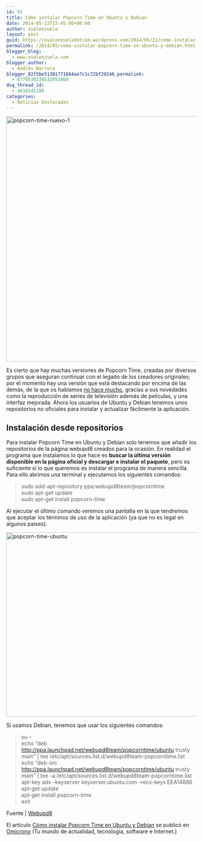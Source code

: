 ```yaml
---
id: 91
title: Cómo instalar Popcorn Time en Ubuntu y Debian
date: 2014-05-22T15:45:00+00:00
author: ovalenzuela
layout: post
guid: https://ovalenzueladotcom.wordpress.com/2014/05/22/como-instalar-popcorn-time-en-ubuntu-y-debian
permalink: /2014/05/como-instalar-popcorn-time-en-ubuntu-y-debian.html
blogger_blog:
  - www.ovalenzuela.com
blogger_author:
  - Andrés Barrera
blogger_02f5be51301771664ae7c1c72bf29246_permalink:
  - 6770530239532053860
dsq_thread_id:
  - 4639241186
categories:
  - Noticias Destacadas
---
```

<a href="http://www.omicrono.com/2014/05/popcorn-time-3-0-ya-disponible-para-descarga-con-streaming-de-series-ademas-de-peliculas/popcorn-time-nuevo-1/" rel="attachment wp-att-81474" target="_blank"><img alt="popcorn-time-nuevo-1" src="http://www.omicrono.com/wp-content/uploads/2014/05/popcorn-time-nuevo-1.jpg" width="1102" height="647" /></a>

Es cierto que hay muchas versiones de Popcorn Time, creadas por diversos grupos que aseguran continuar con el legado de los creadores originales; por el momento hay una versión que está destacando por encima de las demás, de la que os hablamos <a href="http://www.omicrono.com/2014/05/popcorn-time-3-0-ya-disponible-para-descarga-con-streaming-de-series-ademas-de-peliculas/" target="_blank">no hace mucho</a>, gracias a sus novedades como la reproducción de series de televisión además de películas, y una interfaz mejorada. Ahora los usuarios de Ubuntu y Debian tenemos unos repositorios no oficiales para instalar y actualizar fácilmente la aplicación.

## Instalación desde repositorios

Para instalar Popcorn Time en Ubuntu y Debian solo tenemos que añadir los repositorios de la página webupd8 creados para la ocasión. En realidad el programa que instalamos lo que hace es **buscar la última versión disponible en la página oficial y descargar e instalar el paquete**, pero es suficiente si lo que queremos es instalar el programa de manera sencilla. Para ello abrimos una terminal y ejecutamos los siguientes comandos:

> sudo add-apt-repository ppa:webupd8team/popcorntime  
> sudo apt-get update  
> sudo apt-get install popcorn-time

Al ejecutar el último comando veremos una pantalla en la que tendremos que aceptar los términos de uso de la aplicación (ya que no es legal en algunos países).

<a href="http://www.omicrono.com/2014/05/como-instalar-popcorn-time-en-ubuntu-y-debian/popcorn-time-ubuntu/" rel="attachment wp-att-82079" target="_blank"><img alt="popcorn-time-ubuntu" src="http://www.omicrono.com/wp-content/uploads/2014/05/popcorn-time-ubuntu.jpg" width="724" height="486" /></a>

Si usamos Debian, tenemos que usar los siguientes comandos:

> su &#8211;  
> echo “deb http://ppa.launchpad.net/webupd8team/popcorntime/ubuntu trusty main” | tee /etc/apt/sources.list.d/webupd8team-popcorntime.list  
> echo “deb-src http://ppa.launchpad.net/webupd8team/popcorntime/ubuntu trusty main” | tee -a /etc/apt/sources.list.d/webupd8team-popcorntime.list  
> apt-key adv –keyserver keyserver.ubuntu.com –recv-keys EEA14886  
> apt-get update  
> apt-get install popcorn-time  
> exit

Fuente | <a href="http://www.webupd8.org/2014/05/install-popcorn-time-in-ubuntu-or.html" target="_blank">Webupd8</a>

El artículo <a href="http://www.omicrono.com/2014/05/como-instalar-popcorn-time-en-ubuntu-y-debian/" target="_blank">Cómo instalar Popcorn Time en Ubuntu y Debian</a> se publicó en <a href="http://www.omicrono.com" target="_blank">Omicrono</a> (Tu mundo de actualidad, tecnología, software e Internet.)